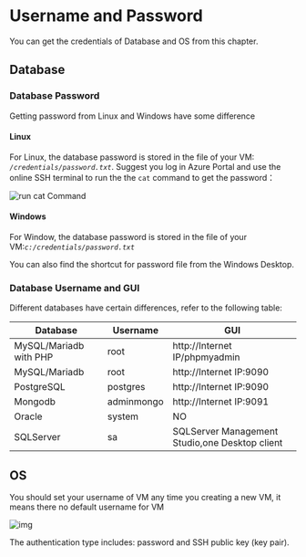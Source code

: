 # Username and Password

You can get the credentials of Database and OS from this chapter.

## Database

### Database Password

Getting password from Linux and Windows have some difference

#### Linux

For Linux, the database password is stored in the file of your VM: *`/credentials/password.txt`*. Suggest you log in Azure Portal and use the online SSH terminal to run the the `cat` command to get the password：

![run cat Command](https://libs.websoft9.com/Websoft9/DocsPicture/zh/common/catdbpassword-websoft9.png)

#### Windows

For Window, the database password is stored in the file of your VM:*`c:/credentials/password.txt`*

You can also find the shortcut for password file from the Windows Desktop.

### Database Username and GUI

Different databases have certain differences, refer to the following table:

| Database                    | Username     | GUI           |
| ----------------------- | ---------- | ------------------------ |
| MySQL/Mariadb with PHP | root       | http://Internet IP/phpmyadmin |
| MySQL/Mariadb     | root       | http://Internet IP:9090       |
| PostgreSQL              | postgres   | http://Internet IP:9090       |
| Mongodb                 | adminmongo | http://Internet IP:9091       |
| Oracle                  | system     | NO                     |
| SQLServer               | sa         | SQLServer Management Studio,one Desktop client     |



## OS

You should set your username of VM any time you creating a new VM, it means there no default username for VM

![img](https://libs.websoft9.com/Websoft9/DocsPicture/en/azure/azure-vmsetpw-websoft9.png)

The authentication type includes: password and SSH public key (key pair).